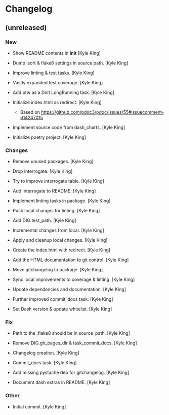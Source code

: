 # Changelog


## (unreleased)

### New

* Show README contents in __init__ [Kyle King]

* Dump isort & flake8 settings in source path. [Kyle King]

* Improve linting & test tasks. [Kyle King]

* Vastly expanded test coverage. [Kyle King]

* Add ptw as a DoIt LongRunning task. [Kyle King]

* Initialize index.html as redirect. [Kyle King]

  - Based on https://github.com/pdoc3/pdoc/issues/55#issuecomment-614247015

* Implement source code from dash_charts. [Kyle King]

* Initialize poetry project. [Kyle King]

### Changes

* Remove unused packages. [Kyle King]

* Drop interrogate. [Kyle King]

* Try to improve interrogate table. [Kyle King]

* Add interrogate to README. [Kyle King]

* Implement linting tasks in package. [Kyle King]

* Push local changes for linting. [Kyle King]

* Add DIG.test_path. [Kyle King]

* Incremental changes from local. [Kyle King]

* Apply and cleanup local changes. [Kyle King]

* Create the index.html with redirect. [Kyle King]

* Add the HTML documentation to git control. [Kyle King]

* Move gitchangelog to package. [Kyle King]

* Sync local improvements to coverage & linting. [Kyle King]

* Update dependencies and documentation. [Kyle King]

* Further improved commit_docs task. [Kyle King]

* Set Dash version & update whitelist. [Kyle King]

### Fix

* Path to the .flake8 should be in source_path. [Kyle King]

* Remove DIG.gh_pages_dir & task_commit_docs. [Kyle King]

* Changelog creation. [Kyle King]

* Commit_docs task. [Kyle King]

* Add missing pystache dep for gitchangelog. [Kyle King]

* Document dash extras in README. [Kyle King]

### Other

* Initial commit. [Kyle King]


